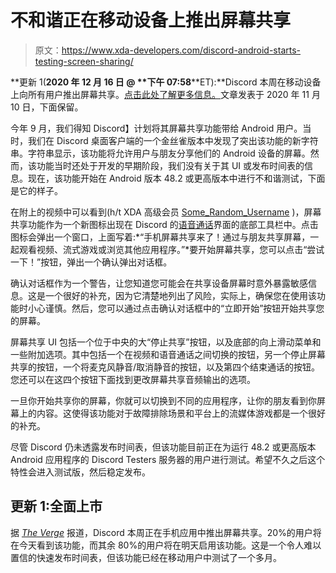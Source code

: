 # 不和谐正在移动设备上推出屏幕共享

> 原文：<https://www.xda-developers.com/discord-android-starts-testing-screen-sharing/>

**更新 1(****2020 年 12 月 16 日** **@** **下午 07:58****ET):**Discord 本周在移动设备上向所有用户推出屏幕共享。[点击此处了解更多信息。](#update1)文章发表于 2020 年 11 月 10 日，下面保留。

今年 9 月，我们得知 Discord】计划将其屏幕共享功能带给 Android 用户。当时，我们在 Discord 桌面客户端的一个金丝雀版本中发现了突出该功能的新字符串。字符串显示，该功能将允许用户与朋友分享他们的 Android 设备的屏幕。然而，该功能当时还处于开发的早期阶段，我们没有关于其 UI 或发布时间表的信息。现在，该功能开始在 Android 版本 48.2 或更高版本中进行不和谐测试，下面是它的样子。

在附上的视频中可以看到(h/t XDA 高级会员 [Some_Random_Username](https://forum.xda-developers.com/member.php?u=8234677) )，屏幕共享功能作为一个新图标出现在 Discord 的[语音通话](https://www.xda-developers.com/discord-android-rolls-out-noise-suppression-krisp-some-users/)界面的底部工具栏中。点击图标会弹出一个窗口，上面写着:*“手机屏幕共享来了！通过与朋友共享屏幕，一起观看视频、流式游戏或浏览其他应用程序。”*要开始屏幕共享，您可以点击“尝试一下！”按钮，弹出一个确认弹出对话框。

确认对话框作为一个警告，让您知道您可能会在共享设备屏幕时意外暴露敏感信息。这是一个很好的补充，因为它清楚地列出了风险，实际上，确保您在使用该功能时小心谨慎。然后，您可以通过点击确认对话框中的“立即开始”按钮开始共享您的屏幕。

屏幕共享 UI 包括一个位于中央的大“停止共享”按钮，以及底部的向上滑动菜单和一些附加选项。其中包括一个在视频和语音通话之间切换的按钮，另一个停止屏幕共享的按钮，一个将麦克风静音/取消静音的按钮，以及第四个结束通话的按钮。您还可以在这四个按钮下面找到更改屏幕共享音频输出的选项。

一旦你开始共享你的屏幕，你就可以切换到不同的应用程序，让你的朋友看到你屏幕上的内容。这使得该功能对于故障排除场景和平台上的流媒体游戏都是一个很好的补充。

尽管 Discord 仍未透露发布时间表，但该功能目前正在为运行 48.2 或更高版本 Android 应用程序的 Discord Testers 服务器的用户进行测试。希望不久之后这个特性会进入测试版，然后稳定发布。

## 更新 1:全面上市

据 [*The Verge*](https://www.theverge.com/2020/12/16/22177044/discord-mobile-screen-share-tiktok-among-us) 报道，Discord 本周正在手机应用中推出屏幕共享。20%的用户将在今天看到该功能，而其余 80%的用户将在明天启用该功能。这是一个令人难以置信的快速发布时间表，但该功能已经在移动用户中测试了一个多月。